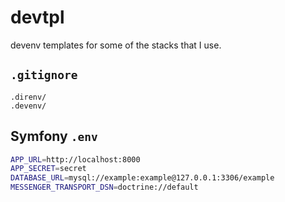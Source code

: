 # devtpl

devenv templates for some of the stacks that I use.

## `.gitignore`

```
.direnv/
.devenv/
```

## Symfony `.env`

```sh
APP_URL=http://localhost:8000
APP_SECRET=secret
DATABASE_URL=mysql://example:example@127.0.0.1:3306/example
MESSENGER_TRANSPORT_DSN=doctrine://default
```
